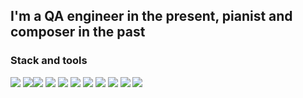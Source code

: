 ## I'm a QA engineer in the present, pianist and composer in the past


### Stack and tools
<img src="https://img.shields.io/badge/linux-008080?style=for-the-badge&logo=linux&logoColor=000000"/>  <img src="https://img.shields.io/badge/Bash-8FBC8F?style=for-the-badge&logo=gnu bash&logoColor=000000"/><img src="https://img.shields.io/badge/PostgreSQL-00FFFF?style=for-the-badge&logo=postgresql&logoColor=000000"/>  <img src="https://img.shields.io/badge/Postman-AFEEEE?style=for-the-badge&logo=postman&logoColor=000000"/>  <img src="https://img.shields.io/badge/swagger-00CED1?style=for-the-badge&logo=swagger&logoColor=000000"/>  <img src="https://img.shields.io/badge/docker-40E0D0?style=for-the-badge&logo=docker&logoColor=000000"/>  <img src="https://img.shields.io/badge/selenium-008B8B?style=for-the-badge&logo=selenium&logoColor=000000"/>  <img src="https://img.shields.io/badge/jmeter-48D1CC?style=for-the-badge&logo=jmeter&logoColor=000000"/>  <img src="https://img.shields.io/badge/wireshark-20B2AA?style=for-the-badge&logo=wireshark&logoColor=000000"/>  <img src="https://img.shields.io/badge/figma-66CDAA?style=for-the-badge&logo=figma&logoColor=000000"/>  <img src="https://img.shields.io/badge/jira-E0FFFF?style=for-the-badge&logo=jira&logoColor=000000"/>

